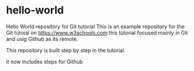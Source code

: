 # hello-world
Hello World repository for Git tutorial
This is an example repository for the Git tutoial on https://www.w3schools.com
this tutorial focused mainly in Git and usig Github as its remote.

This repository is built step by step in the tutorial.

it now includes steps for Github
